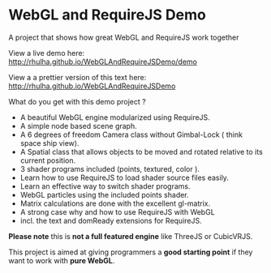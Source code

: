 WebGL and RequireJS Demo
=====================

A project that shows how great WebGL and RequireJS work together

View a live demo here: http://rhulha.github.io/WebGLAndRequireJSDemo/demo

View a a prettier version of this text here: http://rhulha.github.io/WebGLAndRequireJSDemo

What do you get with this demo project ?

* A beautiful WebGL engine modularized using RequireJS.
* A simple node based scene graph.
* A 6 degrees of freedom Camera class without Gimbal-Lock ( think space ship view).
* A Spatial class that allows objects to be moved and rotated relative to its current position.
* 3 shader programs included (points, textured, color ).
* Learn how to use RequireJS to load shader source files easily.
* Learn an effective way to switch shader programs.
* WebGL particles using the included points shader.
* Matrix calculations are done with the excellent gl-matrix.
* A strong case why and how to use RequireJS with WebGL
* incl. the text and domReady extensions for RequireJS.

__Please note__ this is __not a full featured engine__ like ThreeJS or CubicVRJS.

This project is aimed at giving programmers a __good starting point__ if they want to work with __pure WebGL__.
